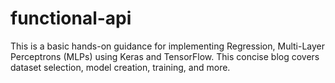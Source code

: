# functional-api
This is a basic hands-on guidance for implementing Regression, Multi-Layer Perceptrons (MLPs) using Keras and TensorFlow. This concise blog covers dataset selection, model creation, training, and more.
